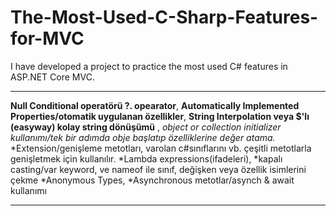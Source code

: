 # The-Most-Used-C-Sharp-Features-for-MVC
I have developed a project to practice the most used C# features in ASP.NET Core MVC.


***

**Null Conditional operatörü ?. opearator**, 
**Automatically Implemented Properties/otomatik uygulanan özellikler**, 
**String Interpolation veya $'lı (easyway) kolay string dönüşümü** ,
*object or collection initializer kullanımı/tek bir adımda obje başlatıp özelliklerine değer atama.*
*Extension/genişleme metotları, varolan c#sınıflarını vb. çeşitli metotlarla genişletmek için kullanılır.
*Lambda expressions(ifadeleri), 
*kapalı casting/var keyword, ve nameof ile sınıf, değişken veya özellik isimlerini çekme
*Anonymous Types, 
*Asynchronous metotlar/asynch & await kullanımı

***

